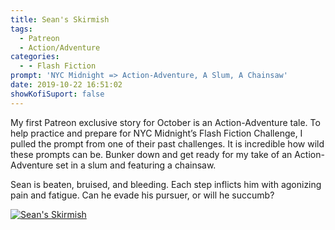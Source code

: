 ```yaml
---
title: Sean's Skirmish
tags:
  - Patreon
  - Action/Adventure
categories:
  - - Flash Fiction
prompt: 'NYC Midnight => Action-Adventure, A Slum, A Chainsaw'
date: 2019-10-22 16:51:02
showKofiSuport: false
---
```


My first Patreon exclusive story for October is an Action-Adventure tale. To help practice and prepare for NYC Midnight’s Flash Fiction Challenge, I pulled the prompt from one of their past challenges. It is incredible how wild these prompts can be. Bunker down and get ready for my take of an Action-Adventure set in a slum and featuring a chainsaw.<!-- more -->

Sean is beaten, bruised, and bleeding. Each step inflicts him with agonizing pain and fatigue. Can he evade his pursuer, or will he succumb?

<div class="center">

[![Sean's Skirmish](/images/patreon-flash-fiction/seans-skirmish.png "Sean's Skirmish")](https://www.patreon.com/posts/30945465)

</div>
